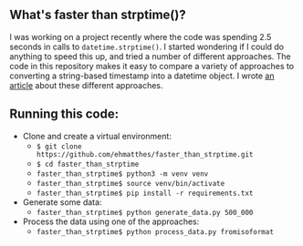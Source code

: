 What's faster than strptime()?
---

I was working on a project recently where the code was spending 2.5 seconds in calls to `datetime.strptime()`. I started wondering if I could do anything to speed this up, and tried a number of different approaches. The code in this repository makes it easy to compare a variety of approaches to converting a string-based timestamp into a datetime object. I wrote [an article](http://ehmatthes.com/blog/faster_than_strptime/) about these different approaches.

## Running this code:

- Clone and create a virtual environment:
    - `$ git clone https://github.com/ehmatthes/faster_than_strptime.git`
    - `$ cd faster_than_strptime`
    - `faster_than_strptime$ python3 -m venv venv`
    - `faster_than_strptime$ source venv/bin/activate`
    - `faster_than_strptime$ pip install -r requirements.txt`
- Generate some data:
    - `faster_than_strptime$ python generate_data.py 500_000`
- Process the data using one of the approaches:
    - `faster_than_strptime$ python process_data.py fromisoformat`

